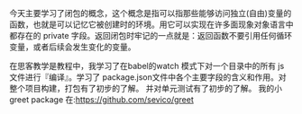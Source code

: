 今天主要学习了闭包的概念，这个概念是指可以指那些能够访问独立(自由)变量的函数，也就是可以记忆它被创建时的环境。用它可以实现在许多面现象对象语言中都存在的 private 字段。返回闭包时牢记的一点就是：返回函数不要引用任何循环变量，或者后续会发生变化的变量。

在思客教学是教程中，我学习了在babel的watch 模式下对一个目录中的所有 js 文件进行『编译』。学习了 package.json文件中各个主要字段的含义和作用。对整个项目构建，打包有了初步的了解。
并对单元测试有了初步的了解。
 我的小 greet package 在:https://github.com/sevico/greet
